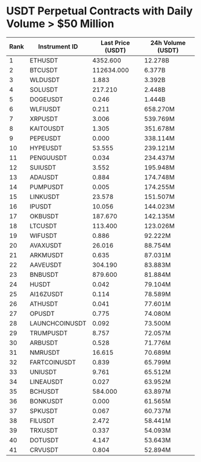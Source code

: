 # USDT Perpetual Contracts with Daily Volume > $50 Million

| Rank | Instrument ID | Last Price (USDT) | 24h Volume (USDT) |
|------|---------------|-------------------|-------------------|
| 1 | ETHUSDT | 4352.600 | 12.278B |
| 2 | BTCUSDT | 112634.000 | 6.377B |
| 3 | WLDUSDT | 1.883 | 3.392B |
| 4 | SOLUSDT | 217.210 | 2.448B |
| 5 | DOGEUSDT | 0.246 | 1.444B |
| 6 | WLFIUSDT | 0.211 | 658.270M |
| 7 | XRPUSDT | 3.006 | 539.769M |
| 8 | KAITOUSDT | 1.305 | 351.678M |
| 9 | PEPEUSDT | 0.000 | 338.114M |
| 10 | HYPEUSDT | 53.555 | 239.121M |
| 11 | PENGUUSDT | 0.034 | 234.437M |
| 12 | SUIUSDT | 3.552 | 195.948M |
| 13 | ADAUSDT | 0.884 | 174.748M |
| 14 | PUMPUSDT | 0.005 | 174.255M |
| 15 | LINKUSDT | 23.578 | 151.507M |
| 16 | IPUSDT | 10.056 | 144.023M |
| 17 | OKBUSDT | 187.670 | 142.135M |
| 18 | LTCUSDT | 113.400 | 123.026M |
| 19 | WIFUSDT | 0.886 | 92.222M |
| 20 | AVAXUSDT | 26.016 | 88.754M |
| 21 | ARKMUSDT | 0.635 | 87.031M |
| 22 | AAVEUSDT | 304.190 | 83.883M |
| 23 | BNBUSDT | 879.600 | 81.884M |
| 24 | HUSDT | 0.042 | 79.104M |
| 25 | AI16ZUSDT | 0.114 | 78.589M |
| 26 | ATHUSDT | 0.041 | 77.601M |
| 27 | OPUSDT | 0.775 | 74.080M |
| 28 | LAUNCHCOINUSDT | 0.092 | 73.500M |
| 29 | TRUMPUSDT | 8.757 | 72.057M |
| 30 | ARBUSDT | 0.528 | 71.776M |
| 31 | NMRUSDT | 16.615 | 70.689M |
| 32 | FARTCOINUSDT | 0.839 | 65.799M |
| 33 | UNIUSDT | 9.761 | 65.512M |
| 34 | LINEAUSDT | 0.027 | 63.952M |
| 35 | BCHUSDT | 584.000 | 63.897M |
| 36 | BONKUSDT | 0.000 | 61.565M |
| 37 | SPKUSDT | 0.067 | 60.737M |
| 38 | FILUSDT | 2.472 | 58.441M |
| 39 | TRXUSDT | 0.337 | 54.093M |
| 40 | DOTUSDT | 4.147 | 53.643M |
| 41 | CRVUSDT | 0.804 | 52.894M |
